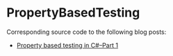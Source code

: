 # PropertyBasedTesting

Corresponding source code to the following blog posts: 
- [Property based testing in C#–Part 1](https://bartwullems.blogspot.com/2023/01/property-based-testing-in-cpart-1.html)
